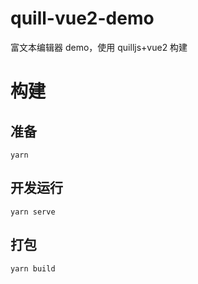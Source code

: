 # quill-vue2-demo

富文本编辑器 demo，使用 quilljs+vue2 构建

# 构建

## 准备

```
yarn
```

## 开发运行

```
yarn serve
```

## 打包

```
yarn build
```
